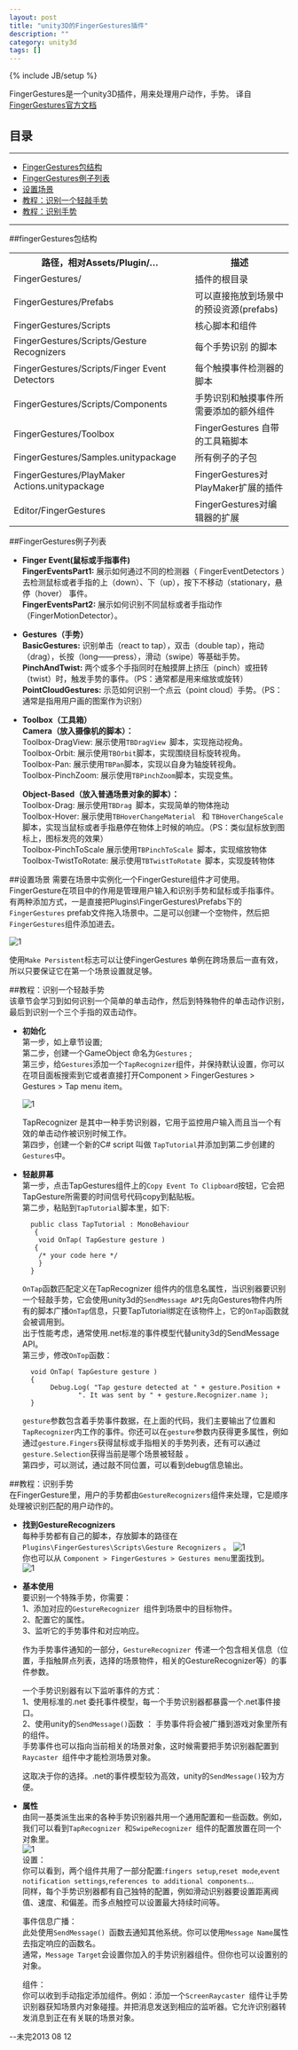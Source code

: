 ```yaml
---
layout: post
title: "unity3D的FingerGestures插件"
description: ""
category: unity3d
tags: []
---
```

{% include JB/setup %}

FingerGestures是一个unity3D插件，用来处理用户动作，手势。  译自[FingerGestures官方文档](http://fingergestures.fatalfrog.com/docs/manual:start) 

## 目录
---
* [FingerGestures包结构][]
* [FingerGestures例子列表][]
* [设置场景][]
* [教程：识别一个轻敲手势][]
* [教程：识别手势][]

[FingerGestures包结构]: #package_content
[FingerGestures例子列表]: #samples-list
[设置场景]: #setting_up
[教程：识别一个轻敲手势]: #tap_gesture
[教程：识别手势]: #detecting_gesture
-----


##fingerGestures包结构   <a name="package_ontent"></a>     
<table class="table  table-striped  table-condensed">
	<tbody><tr class="row0">
		<th class="col0"> 路径，相对Assets/Plugin/… </th><th class="col1"> 描述 </th>
	</tr>
	<tr class="row1">
		<td class="col0"> FingerGestures/ </td><td class="col1"> 插件的根目录 </td>
	</tr>
	<tr class="row2">
		<td class="col0"> FingerGestures/Prefabs </td><td class="col1"> 可以直接拖放到场景中的预设资源(prefabs)</td>
	</tr>
	<tr class="row3">
		<td class="col0"> FingerGestures/Scripts </td><td class="col1"> 核心脚本和组件</td>
	</tr>
	<tr class="row4">
		<td class="col0"> FingerGestures/Scripts/Gesture Recognizers </td><td class="col1"> 每个手势识别 
的脚本</td>
	</tr>
	<tr class="row5">
		<td class="col0"> FingerGestures/Scripts/Finger Event Detectors </td><td class="col1"> 每个触摸事件检测器的脚本 </td>
	</tr>
	<tr class="row6">
		<td class="col0"> FingerGestures/Scripts/Components </td><td class="col1"> 手势识别和触摸事件所需要添加的额外组件</td>
	</tr>
	<tr class="row7">
		<td class="col0"> FingerGestures/Toolbox </td><td class="col1"> FingerGestures 自带的工具箱脚本 </td>
	</tr>
	<tr class="row8">
		<td class="col0"> FingerGestures/Samples.unitypackage </td><td class="col1"> 所有例子的子包 </td>
	</tr>
	<tr class="row9">
		<td class="col0"> FingerGestures/PlayMaker Actions.unitypackage </td><td class="col1"> FingerGestures对PlayMaker扩展的插件 </td>
	</tr>
	<tr class="row10">
		<td class="col0"> Editor/FingerGestures </td><td class="col1"> FingerGestures对编辑器的扩展 </td>
	</tr>
</tbody></table>  
	
##FingerGestures例子列表   <a name="samples-list"></a>   

* __Finger Event(鼠标或手指事件)__   
	__FingerEventsPart1:__ 展示如何通过不同的检测器（ FingerEventDetectors ）去检测鼠标或者手指的上（down）、下（up），按下不移动（stationary，悬停（hover） 事件。  
	__FingerEventsPart2:__ 展示如何识别不同鼠标或者手指动作（FingerMotionDetector）。  

* __Gestures（手势）__  	
	__BasicGestures:__ 识别单击（react to tap），双击（double tap），拖动（drag），长按（long——press），滑动（swipe）等基础手势。  
	__PinchAndTwist:__ 两个或多个手指同时在触摸屏上挤压（pinch）或扭转（twist）时，触发手势的事件。（PS：通常都是用来缩放或旋转）  
	__PointCloudGestures:__ 示范如何识别一个点云（point cloud）手势。（PS：通常是指用用户画的图案作为识别）   

* __Toolbox（工具箱）__  
	__Camera（放入摄像机的脚本）：__  
	Toolbox-DragView:  展示使用`TBDragView `脚本，实现拖动视角。  
	Toolbox-Orbit:     展示使用`TBOrbit`脚本，实现围绕目标旋转视角。  
	Toolbox-Pan:       展示使用`TBPan`脚本，实现以自身为轴旋转视角。  
	Toolbox-PinchZoom: 展示使用`TBPinchZoom`脚本，实现变焦。  

	__Object-Based（放入普通场景对象的脚本）：__  
	Toolbox-Drag:          展示使用`TBDrag `脚本，实现简单的物体拖动  
	Toolbox-Hover:         展示使用`TBHoverChangeMaterial ` 和 `TBHoverChangeScale `脚本，实现当鼠标或者手指悬停在物体上时候的响应。（PS：类似鼠标放到图标上，图标发亮的效果）   
	Toolbox-PinchToScale   展示使用`TBPinchToScale `脚本，实现缩放物体  
	Toolbox-TwistToRotate: 展示使用`TBTwistToRotate `脚本，实现旋转物体    
 	

##设置场景   <a name="setting_up"></a> 
需要在场景中实例化一个FingerGesture组件才可使用。 FingerGesture在项目中的作用是管理用户输入和识别手势和鼠标或手指事件。   
有两种添加方式，一是直接把Plugins\FingerGestures\Prefabs下的`FingerGestures` prefab文件拖入场景中。二是可以创建一个空物件，然后把`FingerGestures`组件添加进去。

![1](/image/fingergestures/scene_setup_fingergestures.png)  

使用` Make Persistent `标志可以让使FingerGestures 单例在跨场景后一直有效，所以只要保证它在第一个场景设置就足够。  
   

##教程：识别一个轻敲手势   <a name="tap_gesture"></a>  
该章节会学习到如何识别一个简单的单击动作，然后到特殊物件的单击动作识别，最后到识别一个三个手指的双击动作。  
	
* __初始化__  
	第一步，如上章节设置;  
	第二步，创建一个GameObject 命名为`Gestures` ;  
	第三步，给`Gestures`添加一个`TapRecognizer`组件，并保持默认设置，你可以在项目面板搜索到它或者直接打开Component > FingerGestures > Gestures > Tap menu item。  

	![1](/image/fingergestures/tut_tap1.png)   

	TapRecognizer 是其中一种手势识别器，它用于监控用户输入而且当一个有效的单击动作被识别时候工作。  
	第四步，创建一个新的C# script 叫做 `TapTutorial`并添加到第二步创建的`Gestures`中。  


* __轻敲屏幕__  
	第一步，点击TapGestures组件上的`Copy Event To Clipboard`按钮，它会把TapGesture所需要的时间信号代码copy到黏贴板。  
	第二步，粘贴到`TapTutorial`脚本里，如下:  
	
        public class TapTutorial : MonoBehaviour
         {
          void OnTap( TapGesture gesture ) 
         { 
          /* your code here */ 
          }
        } 

  	`OnTap`函数匹配定义在TapRecognizer 组件内的信息名属性，当识别器要识别一个轻敲手势，它会使用unity3d的`SendMessage API`先向Gestures物件内所有的脚本广播`OnTap`信息，只要TapTutorial绑定在该物件上，它的`OnTap`函数就会被调用到。  
  	出于性能考虑，通常使用.net标准的事件模型代替unity3d的SendMessage API。  
  	第三步，修改`OnTop`函数：

        void OnTap( TapGesture gesture ) 
        {
             Debug.Log( "Tap gesture detected at " + gesture.Position + 
                    ". It was sent by " + gesture.Recognizer.name );
        }  
    `gesture`参数包含着手势事件数据，在上面的代码，我们主要输出了位置和`TapRecognizer`内工作的事件。你还可以在`gesture`参数内获得更多属性，例如通过`gesture.Fingers`获得鼠标或手指相关的手势列表，还有可以通过`gesture.Selection`获得当前是哪个场景被轻敲 。  
    第四步，可以测试，通过敲不同位置，可以看到debug信息输出。   


##教程：识别手势   <a name="detecting_gesture"></a>   
在FingerGesture里，用户的手势都由`GestureRecognizers`组件来处理，它是顺序处理被识别匹配的用户动作的。   
	
	
* __找到GestureRecognizers__   	 
	每种手势都有自己的脚本，存放脚本的路径在`Plugins\FingerGestures\Scripts\Gesture Recognizers` 。
	![1](/image/fingergestures/gesture_recognizers_folder.png)   
	你也可以从 `Component > FingerGestures > Gestures menu`里面找到。   
	![1](/image/fingergestures/fingergesture_menu_gestures.png)     

* __基本使用__		
	要识别一个特殊手势，你需要：  
	1、添加对应的`GestureRecognizer `组件到场景中的目标物件。    
	2、配置它的属性。   
	3、监听它的手势事件和对应响应。

	作为手势事件通知的一部分，`GestureRecognizer `传递一个包含相关信息（位置，手指触屏点列表，选择的场景物件，相关的GestureRecognizer等）的事件参数。  

	一个手势识别器有以下监听事件的方式：   
	1、使用标准的.net 委托事件模型，每一个手势识别器都暴露一个.net事件接口。     
	2、使用unity的`SendMessage()`函数 ： 
		手势事件将会被广播到游戏对象里所有的组件。   
		手势事件也可以指向当前相关的场景对象，这时候需要把手势识别器配置到 `Raycaster `组件中才能检测场景对象。   

	这取决于你的选择。.net的事件模型较为高效，unity的`SendMessage()`较为方便。


* __属性__    
	 由同一基类派生出来的各种手势识别器共用一个通用配置和一些函数。例如，我们可以看到`TapRecognizer `和`SwipeRecognizer `组件的配置放置在同一个对象里。  
	 ![1](/image/fingergestures/gesture_recognizer_properties_swipe_tap.png)     
	 设置：    
	 	你可以看到，两个组件共用了一部分配置:`fingers setup`,`reset mode`,`event notification settings`,`references to additional components`...     
	 	同样，每个手势识别器都有自己独特的配置，例如滑动识别器要设置距离阀值、速度、和偏差。而多点触控可以设置最大持续时间等。

	 事件信息广播：     
	 	此处使用`SendMessage() `函数去通知其他系统。你可以使用`Message Name`属性去指定响应的函数名。     
	 	通常，`Message Target`会设置你加入的手势识别器组件。但你也可以设置别的对象。   

	 组件：    
	 	你可以收到手动指定添加组件。例如：添加一个`ScreenRaycaster `组件让手势识别器获知场景内对象碰撞。并把消息发送到相应的监听器。它允许识别器转发消息到正在有关联的场景对象。    

	 	

 --未完2013 08 12


